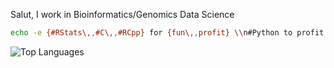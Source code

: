 Salut, I work in Bioinformatics/Genomics Data Science 

```bash
echo -e {#RStats\,,#C\,,#RCpp} for {fun\,,profit} \\n#Python to profit
```

![Top Languages](https://github-readme-stats.vercel.app/api/top-langs/?username=sounkou-bioinfo&hide=javascript,html,css,scss,tex,ts,php,makefile,roff,m4,perl,cmake,matlab,fortran,JupyterNotebook,Starlak&langs_count=6&theme=transparent&layout=compactexclude_repo=bcflib,Rlibhv)
